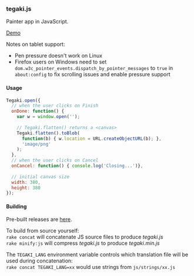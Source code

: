 ### tegaki.js

Painter app in JavaScript.  

[Demo](https://desuwa.github.io/tegaki.html)

Notes on tablet support:
- Pen pressure doesn't work on Linux  
- Firefox users on Windows need to set `dom.w3c_pointer_events.dispatch_by_pointer_messages` to `true` in `about:config` to fix scrolling issues and enable pressure support  

#### Usage

```javascript
Tegaki.open({
  // when the user clicks on Finish
  onDone: function() {
    var w = window.open('');
    
    // Tegaki.flatten() returns a <canvas>
    Tegaki.flatten().toBlob(
      function(b) { w.location = URL.createObjectURL(b); },
      'image/png'
    );
  },
  // when the user clicks on Cancel
  onCancel: function() { console.log('Closing...')},
  
  // initial canvas size
  width: 380,
  height: 380
});
```

#### Building

Pre-built releases are [here](https://github.com/desuwa/tegaki/releases).  

To build from source yourself:  
`rake concat` will concatenate JS source files to produce *tegaki.js*  
`rake minify:js` will compress *tegaki.js* to produce *tegaki.min.js*


The `TEGAKI_LANG` environment variable controls which translation file will be used during concatenation:  
`rake concat TEGAKI_LANG=xx` would use strings from `js/strings/xx.js`